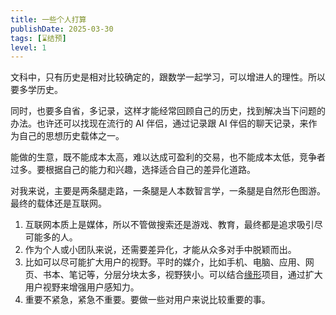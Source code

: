 ```yaml
---
title: 一些个人打算
publishDate: 2025-03-30
tags: [⌛结预]
level: 1
---
```


文科中，只有历史是相对比较确定的，跟数学一起学习，可以增进人的理性。所以要多学历史。

同时，也要多自省，多记录，这样才能经常回顾自己的历史，找到解决当下问题的办法。也许还可以找现在流行的 AI 伴侣，通过记录跟 AI 伴侣的聊天记录，来作为自己的思想历史载体之一。

能做的生意，既不能成本太高，难以达成可盈利的交易，也不能成本太低，竞争者过多。要根据自己的能力和兴趣，选择适合自己的差异化道路。

对我来说，主要是两条腿走路，一条腿是人本数智言学，一条腿是自然形色图游。最终的载体还是互联网。

1. 互联网本质上是媒体，所以不管做搜索还是游戏、教育，最终都是追求吸引尽可能多的人。
2. 作为个人或小团队来说，还需要差异化，才能从众多对手中脱颖而出。
3. 比如可以尽可能扩大用户的视野。平时的媒介，比如手机、电脑、应用、网页、书本、笔记等，分层分块太多，视野狭小。可以结合[缘形](/lab/20250322-relation-shape)项目，通过扩大用户视野来增强用户感知力。
4. 重要不紧急，紧急不重要。要做一些对用户来说比较重要的事。
